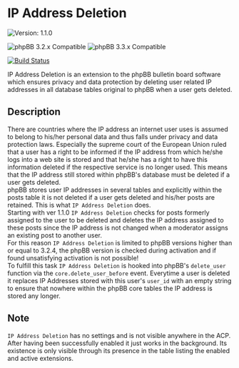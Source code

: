 # IP Address Deletion

![Version: 1.1.0](https://img.shields.io/badge/Version-1.1.0-green)  
   
![phpBB 3.2.x Compatible](https://img.shields.io/badge/phpBB-%3e=%203.2.4%20Compatible-009BDF)
![phpBB 3.3.x Compatible](https://img.shields.io/badge/phpBB-3.3.x%20Compatible-009BDF)  

[![Build Status](https://github.com/Mike-on-Tour/ipdelete/workflows/Tests/badge.svg)](https://github.com/GITHUB-USERNAME/REPO-NAME/actions)

IP Address Deletion is an extension to the phpBB bulletin board software which ensures privacy and data protection by deleting user related IP addresses in all database tables original to phpBB when a user gets deleted.

## Description
There are countries where the IP address an internet user uses is assumed to belong to his/her personal data and thus falls under privacy and data protection laws. Especially the supreme court of the European Union ruled that a user has a right to be informed if the IP address from which he/she logs into a web site is stored and that he/she has a right to have this information deleted if the respective service is no longer used. This means that the IP address still stored within phpBB's database must be deleted if a user gets deleted.  
phpBB stores user IP addresses in several tables and explicitly within the posts table it is not deleted if a user gets deleted and his/her posts are retained. This is what `IP Address Deletion` does.  
Starting with ver 1.1.0 `IP Address Deletion` checks for posts formerly assigned to the user to be deleted and deletes the IP address assigned to these posts since the IP address is not changed when a moderator assigns an existing post to another user.  
For this reason `IP Address Deletion` is limited to phpBB versions higher than or equal to 3.2.4, the phpBB version is checked during activation and if found unsatisfying activation is not possible!  
To fulfill this task `IP Address Deletion` is hooked into phpBB's `delete_user` function via the `core.delete_user_before` event. Everytime a user is deleted it replaces IP Addresses stored with this user's `user_id` with an empty string to ensure that nowhere within the phpBB core tables the IP address is stored any longer.

## Note
`IP Address Deletion` has no settings and is not visible anywhere in the ACP. After having been successfully enabled it just works in the background. Its existence is only visible through its presence in the table listing the enabled and active extensions.
